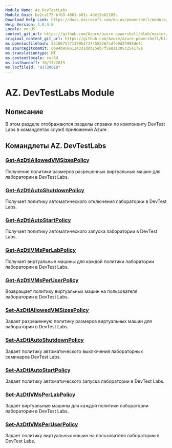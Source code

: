 ```yaml
---
Module Name: Az.DevTestLabs
Module Guid: be2ca175-bfb9-4601-b01c-4de13eb2105c
Download Help Link: https://docs.microsoft.com/en-us/powershell/module/az.devtestlabs
Help Version: 4.0.4.0
Locale: en-US
content_git_url: https://github.com/Azure/azure-powershell/blob/master/src/DevTestLabs/DevTestLabs/help/Az.DevTestLabs.md
original_content_git_url: https://github.com/Azure/azure-powershell/blob/master/src/DevTestLabs/DevTestLabs/help/Az.DevTestLabs.md
ms.openlocfilehash: 8310675771399b17374552267cdfe9d34988de4c
ms.sourcegitcommit: 0b94b9566124331d0b15eb7f5a811305c254172e
ms.translationtype: MT
ms.contentlocale: ru-RU
ms.lasthandoff: 10/15/2019
ms.locfileid: "93720018"
---
```

# AZ. DevTestLabs Module
## Nописание
В этом разделе отображаются разделы справки по компоненту DevTest Labs в командлетах служб приложений Azure.

## Командлеты AZ. DevTestLabs
### [Get-AzDtlAllowedVMSizesPolicy](Get-AzDtlAllowedVMSizesPolicy.md)
Получение политики размеров разрешенных виртуальных машин для лаборатории в DevTest Labs.

### [Get-AzDtlAutoShutdownPolicy](Get-AzDtlAutoShutdownPolicy.md)
Получает политику автоматического отключения лаборатории в DevTest Labs.

### [Get-AzDtlAutoStartPolicy](Get-AzDtlAutoStartPolicy.md)
Получает политику автоматического запуска лаборатории в DevTest Labs.

### [Get-AzDtlVMsPerLabPolicy](Get-AzDtlVMsPerLabPolicy.md)
Получает виртуальные машины для каждой политики лаборатории лаборатории в DevTest Labs.

### [Get-AzDtlVMsPerUserPolicy](Get-AzDtlVMsPerUserPolicy.md)
Возвращает политику виртуальных машин на пользователя лаборатории в DevTest Labs.

### [Set-AzDtlAllowedVMSizesPolicy](Set-AzDtlAllowedVMSizesPolicy.md)
Задает разрешенную политику размеров виртуальных машин для лаборатории в DevTest Labs.

### [Set-AzDtlAutoShutdownPolicy](Set-AzDtlAutoShutdownPolicy.md)
Задает политику автоматического выключения лабораторных семинаров DevTest Labs.

### [Set-AzDtlAutoStartPolicy](Set-AzDtlAutoStartPolicy.md)
Задает политику автоматического запуска лаборатории в DevTest Labs.

### [Set-AzDtlVMsPerLabPolicy](Set-AzDtlVMsPerLabPolicy.md)
Задает виртуальные машины для каждой политики лаборатории лаборатории в DevTest Labs.

### [Set-AzDtlVMsPerUserPolicy](Set-AzDtlVMsPerUserPolicy.md)
Задает политику виртуальных машин на пользователя лаборатории в DevTest Labs.

